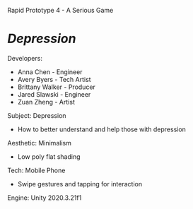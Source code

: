 Rapid Prototype 4 - A Serious Game
# *Depression*

Developers:
* Anna Chen - Engineer
* Avery Byers - Tech Artist
* Brittany Walker - Producer
* Jared Slawski - Engineer
* Zuan Zheng - Artist

Subject: Depression
- How to better understand and help those with depression

Aesthetic: Minimalism
- Low poly flat shading

Tech: Mobile Phone
- Swipe gestures and tapping for interaction

Engine: Unity 2020.3.21f1
